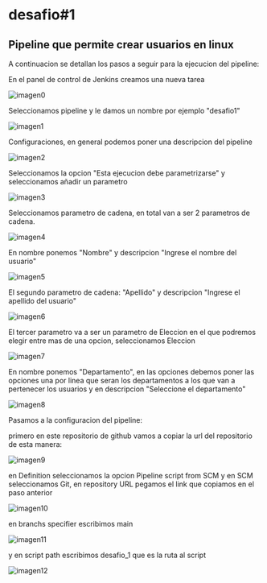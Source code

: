 # desafio#1
## Pipeline que permite crear usuarios en linux
A continuacion se detallan los pasos a seguir para la ejecucion del pipeline:

En el panel de control de Jenkins creamos una nueva tarea

![imagen0](images/00.png)

Seleccionamos pipeline y le damos un nombre por ejemplo "desafio1"

![imagen1](images/01.png)

Configuraciones, en general podemos poner una descripcion del pipeline

![imagen2](images/02.png)

Seleccionamos la opcion "Esta ejecucion debe parametrizarse" y seleccionamos añadir un parametro

![imagen3](images/03.png)

Seleccionamos parametro de cadena, en total van a ser 2 parametros de cadena.

![imagen4](images/04.png)

En nombre ponemos "Nombre" y descripcion "Ingrese el nombre del usuario"

![imagen5](images/05.png)

El segundo parametro de cadena: "Apellido" y descripcion "Ingrese el apellido del usuario"

![imagen6](images/06.png)

El tercer parametro va a ser un parametro de Eleccion en el que podremos elegir entre mas de una opcion, seleccionamos Eleccion

![imagen7](images/07.png)

En nombre ponemos "Departamento", en las opciones debemos poner las opciones una por linea que seran los departamentos a los que van a pertenecer los usuarios y en descripcion "Seleccione el departamento"

![imagen8](images/08.png)

Pasamos a la configuracion del pipeline:

primero en este repositorio de github vamos a copiar la url del repositorio de esta manera:

![imagen9](images/09.png)

en Definition seleccionamos la opcion Pipeline script from SCM y en SCM seleccionamos Git, en repository URL pegamos el link que copiamos en el paso anterior

![imagen10](images/10.png)

en branchs specifier escribimos main

![imagen11](images/11.png)

y en script path escribimos desafio_1 que es la ruta al script

![imagen12](images/12.png)


